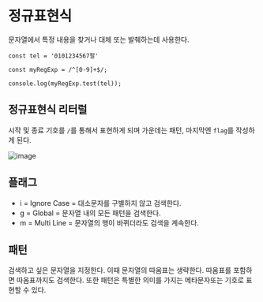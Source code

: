 # 정규표현식

문자열에서 특정 내용을 찾거나 대체 또는 발췌하는데 사용한다.

```
const tel = '0101234567팔'

const myRegExp = /^[0-9]+$/;

console.log(myRegExp.test(tel));
```
## 정규표현식 리터럴
시작 및 종료 기호를 `/`를 통해서 표현하게 되며 가운데는 패턴, 마지막엔 `flag`를 작성하게 된다.

![image](https://user-images.githubusercontent.com/62691610/159715201-1a920dd6-70d3-48a4-a305-1154d1e9daf1.png)

## 플래그

- i = Ignore Case = 대소문자를 구별하지 않고 검색한다.
- g = Global = 문자열 내의 모든 패턴을 검색한다.
- m = Multi Line = 문자열의 행이 바뀌더라도 검색을 계속한다.


## 패턴
검색하고 싶은 문자열을 지정한다. 이때 문자열의 따옴표는 생략한다. 따옴표를 포함하면 따옴표까지도 검색한다. 또한 패턴은 특별한 의미를 가지는 메타문자또는 기호로 표현할 수 있다.

